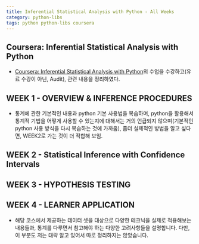 ```yaml
---
title: Inferential Statistical Analysis with Python - All Weeks
category: python-libs
tags: python python-libs coursera
---
```


## Coursera: Inferential Statistical Analysis with Python

- [Coursera: Inferential Statistical Analysis with Python](https://www.coursera.org/learn/inferential-statistical-analysis-python/home/welcome)의 수업을 수강하고(유료 수강이 아닌, Audit), 관련 내용을 정리하였다.

## WEEK 1 - OVERVIEW & INFERENCE PROCEDURES

- 통계에 관한 기본적인 내용과 python 기본 사용법을 복습하며, python을 활용해서 통계적 기법을 어떻게 사용할 수 있는지에 대해서는 거의 언급되지 않으며(기본적인 python 사용 방식을 다시 복습하는 것에 가까움), 좀더 실제적인 방법을 알고 싶다면, WEEK2로 가는 것이 더 적합해 보임.

## WEEK 2 - Statistical Inference with Confidence Intervals

## WEEK 3 - HYPOTHESIS TESTING

## WEEK 4 - LEARNER APPLICATION

- 해당 코스에서 제공하는 데이터 셋을 대상으로 다양한 테크닉을 실제로 적용해보는 내용들과, 통계를 다루면서 참고해야 하는 다양한 고려사항들을 설명합니다. 다만, 이 부분도 저는 대략 알고 있어서 따로 정리하지는 않았습니다.